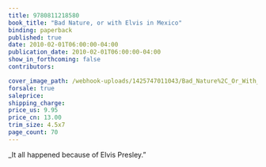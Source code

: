 ```yaml
---
title: 9780811218580
book_title: "Bad Nature, or with Elvis in Mexico"
binding: paperback
published: true
date: 2010-02-01T06:00:00-04:00
publication_date: 2010-02-01T06:00:00-04:00
show_in_forthcoming: false
contributors:

cover_image_path: /webhook-uploads/1425747011043/Bad_Nature%2C_Or_With_Elvis_In_Mexico.jpg
forsale: true
saleprice:
shipping_charge:
price_us: 9.95
price_cn: 13.00
trim_size: 4.5x7
page_count: 70
---
```

_It all happened because of Elvis Presley.”

